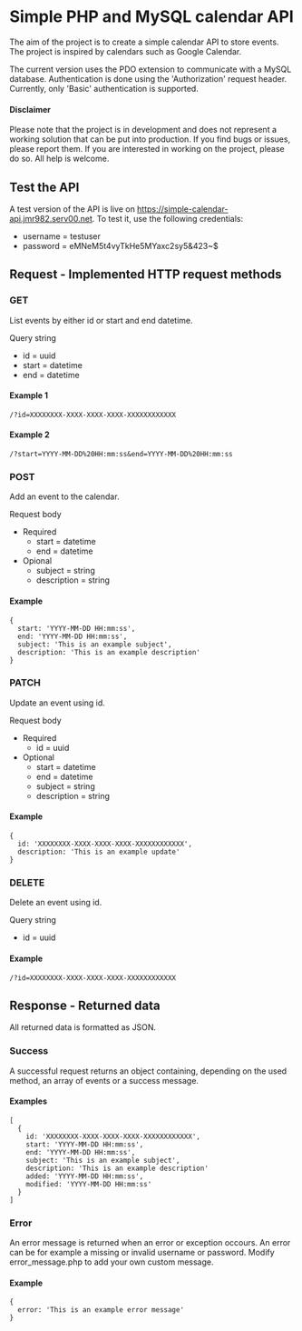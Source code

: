 # Simple PHP and MySQL calendar API

The aim of the project is to create a simple calendar API to store events. The 
project is inspired by calendars such as Google Calendar. 

The current version uses the PDO extension to communicate with a MySQL 
database. Authentication is done using the 'Authorization' request header. 
Currently, only 'Basic' authentication is supported.

#### Disclaimer
Please note that the project is in development and does not represent a 
working solution that can be put into production. If you find bugs or issues, 
please report them. If you are interested in working on the project, please do 
so. All help is welcome.

## Test the API
A test version of the API is live on https://simple-calendar-api.jmr982.serv00.net.
To test it, use the following credentials: 
* username = testuser
* password = eMNeM5t4vyTkHe5MYaxc2sy5&423~$

## Request - Implemented HTTP request methods 
### GET
List events by either id or start and end datetime.

Query string
* id = uuid    
* start = datetime
* end = datetime

#### Example 1
```
/?id=XXXXXXXX-XXXX-XXXX-XXXX-XXXXXXXXXXXX
```
#### Example 2
```
/?start=YYYY-MM-DD%20HH:mm:ss&end=YYYY-MM-DD%20HH:mm:ss
```

### POST 
Add an event to the calendar.

Request body
* Required
    * start = datetime
    * end = datetime        
* Opional
    * subject = string
    * description = string

#### Example
```
{
  start: 'YYYY-MM-DD HH:mm:ss',
  end: 'YYYY-MM-DD HH:mm:ss',
  subject: 'This is an example subject',
  description: 'This is an example description'
}
```

### PATCH 
Update an event using id.

Request body
* Required
    * id = uuid
* Optional
    * start = datetime
    * end = datetime
    * subject = string
    * description = string

#### Example
```
{
  id: 'XXXXXXXX-XXXX-XXXX-XXXX-XXXXXXXXXXXX',
  description: 'This is an example update'
}
```

### DELETE
Delete an event using id.

Query string
* id = uuid

#### Example 
```
/?id=XXXXXXXX-XXXX-XXXX-XXXX-XXXXXXXXXXXX
```

## Response - Returned data
All returned data is formatted as JSON. 

### Success
A successful request returns an object containing, depending on the used 
method, an array of events or a success message.

#### Examples
```
[
  {
    id: 'XXXXXXXX-XXXX-XXXX-XXXX-XXXXXXXXXXXX',
    start: 'YYYY-MM-DD HH:mm:ss',
    end: 'YYYY-MM-DD HH:mm:ss',
    subject: 'This is an example subject',
    description: 'This is an example description'
    added: 'YYYY-MM-DD HH:mm:ss',
    modified: 'YYYY-MM-DD HH:mm:ss'
  }
]
```
### Error
An error message is returned when an error or exception occours. An error can 
be for example a missing or invalid username or password. Modify 
error_message.php to add your own custom message. 

#### Example
```
{
  error: 'This is an example error message'
}
```
